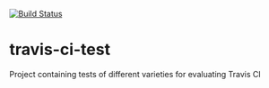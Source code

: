 [![Build Status](https://travis-ci.org/bsiver/travis-ci-test.svg?branch=master)](https://travis-ci.org/bsiver/travis-ci-test)

# travis-ci-test
Project containing tests of different varieties for evaluating Travis CI
